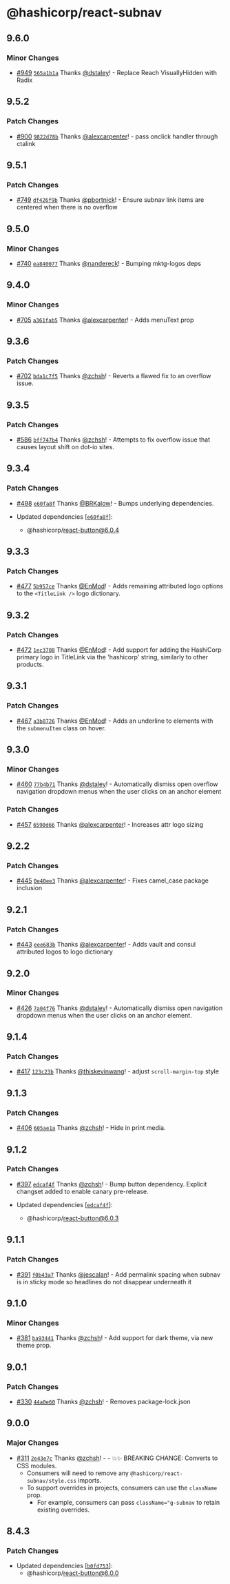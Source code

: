 # @hashicorp/react-subnav

## 9.6.0

### Minor Changes

- [#949](https://github.com/hashicorp/react-components/pull/949) [`565a1b1a`](https://github.com/hashicorp/react-components/commit/565a1b1acc33753818cd38b63218f746ba084652) Thanks [@dstaley](https://github.com/dstaley)! - Replace Reach VisuallyHidden with Radix

## 9.5.2

### Patch Changes

- [#900](https://github.com/hashicorp/react-components/pull/900) [`9822d78b`](https://github.com/hashicorp/react-components/commit/9822d78b05e205555ad62b075c63c63b0d9694ab) Thanks [@alexcarpenter](https://github.com/alexcarpenter)! - pass onclick handler through ctalink

## 9.5.1

### Patch Changes

- [#749](https://github.com/hashicorp/react-components/pull/749) [`df426f9b`](https://github.com/hashicorp/react-components/commit/df426f9bf17b7a3374fe2649ffb1990d8db3bcb2) Thanks [@pbortnick](https://github.com/pbortnick)! - Ensure subnav link items are centered when there is no overflow

## 9.5.0

### Minor Changes

- [#740](https://github.com/hashicorp/react-components/pull/740) [`ea840077`](https://github.com/hashicorp/react-components/commit/ea84007724e2b604ea0be0114aee474a1ccc6d6f) Thanks [@nandereck](https://github.com/nandereck)! - Bumping mktg-logos deps

## 9.4.0

### Minor Changes

- [#705](https://github.com/hashicorp/react-components/pull/705) [`a361fab5`](https://github.com/hashicorp/react-components/commit/a361fab5f38ced326a1e291dc370559eaced3d6d) Thanks [@alexcarpenter](https://github.com/alexcarpenter)! - Adds menuText prop

## 9.3.6

### Patch Changes

- [#702](https://github.com/hashicorp/react-components/pull/702) [`bda1c7f5`](https://github.com/hashicorp/react-components/commit/bda1c7f54523744cbbb6d4fa40277d9788bc93ca) Thanks [@zchsh](https://github.com/zchsh)! - Reverts a flawed fix to an overflow issue.

## 9.3.5

### Patch Changes

- [#586](https://github.com/hashicorp/react-components/pull/586) [`bff747b4`](https://github.com/hashicorp/react-components/commit/bff747b4f790f00a9e8e23e682fc94510d69bddf) Thanks [@zchsh](https://github.com/zchsh)! - Attempts to fix overflow issue that causes layout shift on dot-io sites.

## 9.3.4

### Patch Changes

- [#498](https://github.com/hashicorp/react-components/pull/498) [`e60fa8f`](https://github.com/hashicorp/react-components/commit/e60fa8f437a98f97f6c0ed396f194192cf5e376e) Thanks [@BRKalow](https://github.com/BRKalow)! - Bumps underlying dependencies.

- Updated dependencies [[`e60fa8f`](https://github.com/hashicorp/react-components/commit/e60fa8f437a98f97f6c0ed396f194192cf5e376e)]:
  - @hashicorp/react-button@6.0.4

## 9.3.3

### Patch Changes

- [#477](https://github.com/hashicorp/react-components/pull/477) [`5b957ce`](https://github.com/hashicorp/react-components/commit/5b957ce637f92958804311f1295aaa181558568b) Thanks [@EnMod](https://github.com/EnMod)! - Adds remaining attributed logo options to the `<TitleLink />` logo dictionary.

## 9.3.2

### Patch Changes

- [#472](https://github.com/hashicorp/react-components/pull/472) [`1ec3708`](https://github.com/hashicorp/react-components/commit/1ec3708858aac94f3083d1d00663de7e7de27541) Thanks [@EnMod](https://github.com/EnMod)! - Add support for adding the HashiCorp primary logo in TitleLink via the 'hashicorp' string, similarly to other products.

## 9.3.1

### Patch Changes

- [#467](https://github.com/hashicorp/react-components/pull/467) [`a3b8726`](https://github.com/hashicorp/react-components/commit/a3b87263b36b1887b0c915354b973ae1a52a0ac9) Thanks [@EnMod](https://github.com/EnMod)! - Adds an underline to elements with the `submenuItem` class on hover.

## 9.3.0

### Minor Changes

- [#460](https://github.com/hashicorp/react-components/pull/460) [`77b4b71`](https://github.com/hashicorp/react-components/commit/77b4b71c54ae54c621f3bc7e41e5ad580509670f) Thanks [@dstaley](https://github.com/dstaley)! - Automatically dismiss open overflow navigation dropdown menus when the user clicks on an anchor element

### Patch Changes

- [#457](https://github.com/hashicorp/react-components/pull/457) [`6590d66`](https://github.com/hashicorp/react-components/commit/6590d6617c0ffc695c3e3a10be6257c0a6b0a38a) Thanks [@alexcarpenter](https://github.com/alexcarpenter)! - Increases attr logo sizing

## 9.2.2

### Patch Changes

- [#445](https://github.com/hashicorp/react-components/pull/445) [`0e40ee3`](https://github.com/hashicorp/react-components/commit/0e40ee35397663da70d73e9fd4414b5576e7b557) Thanks [@alexcarpenter](https://github.com/alexcarpenter)! - Fixes camel_case package inclusion

## 9.2.1

### Patch Changes

- [#443](https://github.com/hashicorp/react-components/pull/443) [`eee683b`](https://github.com/hashicorp/react-components/commit/eee683bb09f866befb16ab8af66178d355181398) Thanks [@alexcarpenter](https://github.com/alexcarpenter)! - Adds vault and consul attributed logos to logo dictionary

## 9.2.0

### Minor Changes

- [#426](https://github.com/hashicorp/react-components/pull/426) [`7a04f76`](https://github.com/hashicorp/react-components/commit/7a04f76a3ac20bc65ead0f8e4915d0ad18dfc94b) Thanks [@dstaley](https://github.com/dstaley)! - Automatically dismiss open navigation dropdown menus when the user clicks on an anchor element.

## 9.1.4

### Patch Changes

- [#417](https://github.com/hashicorp/react-components/pull/417) [`123c23b`](https://github.com/hashicorp/react-components/commit/123c23b46757c0b2fb0de8bf0d022081ed346ccf) Thanks [@thiskevinwang](https://github.com/thiskevinwang)! - adjust `scroll-margin-top` style

## 9.1.3

### Patch Changes

- [#406](https://github.com/hashicorp/react-components/pull/406) [`605ae1a`](https://github.com/hashicorp/react-components/commit/605ae1a3179855cf861b1bd86c7b7c9414761d3f) Thanks [@zchsh](https://github.com/zchsh)! - Hide in print media.

## 9.1.2

### Patch Changes

- [#397](https://github.com/hashicorp/react-components/pull/397) [`edcaf4f`](https://github.com/hashicorp/react-components/commit/edcaf4f3bf7df33932efae3b7885c908a541ce1a) Thanks [@zchsh](https://github.com/zchsh)! - Bump button dependency. Explicit changset added to enable canary pre-release.

- Updated dependencies [[`edcaf4f`](https://github.com/hashicorp/react-components/commit/edcaf4f3bf7df33932efae3b7885c908a541ce1a)]:
  - @hashicorp/react-button@6.0.3

## 9.1.1

### Patch Changes

- [#391](https://github.com/hashicorp/react-components/pull/391) [`f0b43a7`](https://github.com/hashicorp/react-components/commit/f0b43a7910f8a76e102afb18b38e22b19348d2cb) Thanks [@jescalan](https://github.com/jescalan)! - Add permalink spacing when subnav is in sticky mode so headlines do not disappear underneath it

## 9.1.0

### Minor Changes

- [#381](https://github.com/hashicorp/react-components/pull/381) [`ba93441`](https://github.com/hashicorp/react-components/commit/ba934415dd7d2ad56360c769f609c5ab9057ddd1) Thanks [@zchsh](https://github.com/zchsh)! - Add support for dark theme, via new theme prop.

## 9.0.1

### Patch Changes

- [#330](https://github.com/hashicorp/react-components/pull/330) [`44a0e60`](https://github.com/hashicorp/react-components/commit/44a0e60b577a36978275ef1b0efa0e351a9802c6) Thanks [@zchsh](https://github.com/zchsh)! - Removes package-lock.json

## 9.0.0

### Major Changes

- [#311](https://github.com/hashicorp/react-components/pull/311) [`2e43e7c`](https://github.com/hashicorp/react-components/commit/2e43e7c716b8889f942e8dfcd1b2e553a72d0fa6) Thanks [@zchsh](https://github.com/zchsh)! - - 💥✨ BREAKING CHANGE: Converts to CSS modules.
  - Consumers will need to remove any `@hashicorp/react-subnav/style.css` imports.
  - To support overrides in projects, consumers can use the `className` prop.
    - For example, consumers can pass `className="g-subnav` to retain existing overrides.

## 8.4.3

### Patch Changes

- Updated dependencies [[`b0fd753`](https://github.com/hashicorp/react-components/commit/b0fd753d7f9e5c4649424139712d4d2c5ec5ffd9)]:
  - @hashicorp/react-button@6.0.0

